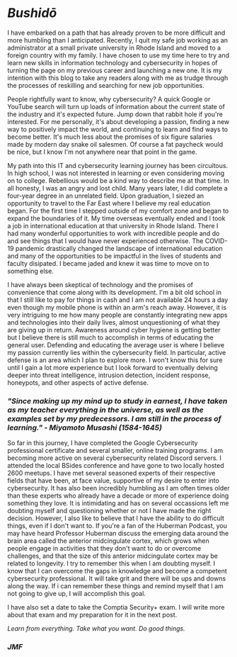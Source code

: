 # *Bushidō*   

I have embarked on a path that has already proven to be more difficult and more humbling than I anticipated. Recently, I quit my safe job working as an administrator at a small private university in Rhode Island and moved to a foreign country with my family. I have chosen to use my time here to try and learn new skills in information technology and cybersecurity in hopes of turning the page on my previous career and launching a new one. It is my intention with this blog to take any readers along with me as trudge through the processes of reskilling and searching for new job opportunities.      

People rightfully want to know, why cybersecurity? A quick Google or YouTube search will turn up loads of information about the current state of the industry and it's expected future. Jump down that rabbit hole if you're interested. For me personally, it's about developing a passion, finding a new way to positively impact the world, and continuing to learn and find ways to become better. It's much less about the promises of six figure salaries made by modern day snake oil salesmen. Of course a fat paycheck would be nice, but I know I'm not anywhere near that point in the game.  

My path into this IT and cybersecurity learning journey has been circuitous. In high school, I was not interested in learning or even considering moving on to college. Rebellious would be a kind way to describe me at that time. In all honesty, I was an angry and lost child. Many years later, I did complete a four-year degree in an unrelated field. Upon graduation, I siezed an opportunity to travel to the Far East where I believe my real education began. For the first time I stepped outside of my comfort zone and began to expand the boundaries of it. My time overseas eventually ended and I took a job in international education at that university in Rhode Island. There I had many wonderful opportunities to work with incredible people and do and see things that I would have never experienced otherwise. The COVID-19 pandemic drastically changed the landscape of international education and many of the opportunities to be impactful in the lives of students and faculty disipated. I became jaded and knew it was time to move on to something else.  

I have always been skeptical of technology and the promises of convenience that come along with its development. I'm a bit old school in that I still like to pay for things in cash and I am not available 24 hours a day even though my mobile phone is within an arm's reach away. However, it is very intriguing to me how many people are constantly integrating new apps and technologies into their daily lives, almost unquestioning of what they are giving up in return. Awareness around cyber hygiene is getting better but I believe there is still much to accomplish in terms of educating the general user. Defending and educating the average user is where I believe my passion currently lies within the cybersecurity field. In particular, active defense is an area which I plan to explore more. I won't know this for sure until I gain a lot more experience but I look forward to eventually delving deeper into threat intelligence, intrusion detection, incident response, honeypots, and other aspects of active defense.   

### *"Since making up my mind up to study in earnest, I have taken as my teacher everything in the universe, as well as the examples set by my predecessors. I am still in the process of learning." - Miyamoto Musashi (1584-1645)*

So far in this journey, I have completed the Google Cybersecurity professional certificate and several smaller, online training programs. I am becoming more active on several cybersecurity related Discord servers. I attended the local BSides conference and have gone to two locally hosted 2600 meetups. I have met several seasoned experts of their respective fields that have been, at face value, supportive of my desire to enter into cybersecurity. It has also been incredibly humbling as I am often times older than these experts who already have a decade or more of experience doing something they love. It is intimidating and has on several occassions left me doubting myself and questioning whether or not I have made the right decision. However, I also like to believe that I have the ability to do difficult things, even if I don't want to. If you're a fan of the Huberman Podcast, you may have heard Professor Huberman discuss the emerging data around the brain area called the anterior midcingulate cortex, which grows when people engage in activities that they don't want to do or overcome challenges, and that the size of this anterior midcingulate cortex may be related to longevity. I try to remember this when I am doubting myself. I know that I can overcome the gaps in knowledge and become a competent cybersecurity professional. It will take grit and there will be ups and downs along the way. If i can remember these things and remind myself that I am not going to give up, I will accomplish this goal.    

I have also set a date to take the Comptia Security+ exam. I will write more about that exam and my preparation for it in the next post.   

_Learn from everything. Take what you want. Do good things._   

### *JMF*
